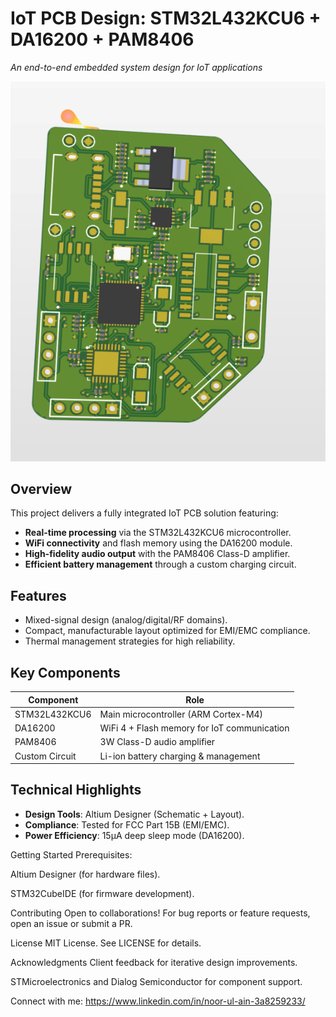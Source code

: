 # IoT PCB Design: STM32L432KCU6 + DA16200 + PAM8406  
*An end-to-end embedded system design for IoT applications*  

![Screenshot 2025-02-04 214614.png](https://github.com/nooruluzair/Bone-Conduct-Headphone/blob/main/Screenshot%202025-02-04%20214614.png)
## **Overview**  
This project delivers a fully integrated IoT PCB solution featuring:  
- **Real-time processing** via the STM32L432KCU6 microcontroller.  
- **WiFi connectivity** and flash memory using the DA16200 module.  
- **High-fidelity audio output** with the PAM8406 Class-D amplifier.  
- **Efficient battery management** through a custom charging circuit.  

## **Features**  
- Mixed-signal design (analog/digital/RF domains).  
- Compact, manufacturable layout optimized for EMI/EMC compliance.  
- Thermal management strategies for high reliability.  

## **Key Components**  
| Component | Role |  
|-----------|------|  
| STM32L432KCU6 | Main microcontroller (ARM Cortex-M4) |  
| DA16200 | WiFi 4 + Flash memory for IoT communication |  
| PAM8406 | 3W Class-D audio amplifier |  
| Custom Circuit | Li-ion battery charging & management |  

## **Technical Highlights**  
- **Design Tools**: Altium Designer (Schematic + Layout).  
- **Compliance**: Tested for FCC Part 15B (EMI/EMC).  
- **Power Efficiency**: 15μA deep sleep mode (DA16200).  

Getting Started
Prerequisites:

Altium Designer (for hardware files).

STM32CubeIDE (for firmware development).




Contributing
Open to collaborations! For bug reports or feature requests, open an issue or submit a PR.

License
MIT License. See LICENSE for details.

Acknowledgments
Client feedback for iterative design improvements.

STMicroelectronics and Dialog Semiconductor for component support.

Connect with me:
https://www.linkedin.com/in/noor-ul-ain-3a8259233/
